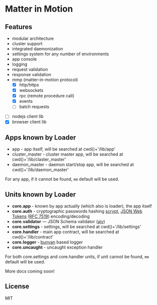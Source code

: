 # Matter in Motion

## Features
* modular architecture
* cluster support
* integrated daemonization
* settings system for any number of environments
* app console
* logging
* request validation
* response validation
* mmp (matter-in-motion protocol)
  - [x] http/https
  - [x] websockets
  - [x] rpc (remote procedure call)
  - [x] events
  - [ ] batch requests
- [ ] nodejs client lib
- [x] browser client lib

## Apps known by Loader

* app - app itself, will be searched at cwd()+'/lib/app'
* cluster_master - cluster master app, will be searched at cwd()+'/lib/claster_master'
* daemon_master - daemon start/stop app, will be searched at cwd()+'/lib/daemon_master'

For any app, if it cannot be found, `mm` default will be used.

## Units known by Loader

* **core.app** - known by app actually (which also is loader), the app itself
* **core.auth** - cryptographic passwords hashing [scrypt](https://github.com/barrysteyn/node-scrypt), [JSON Web Tokens](https://jwt.io) ([RFC 7519](https://tools.ietf.org/html/rfc7519)) encoding/decoding
* **core.validator** — JSON Schema validator ([ajv](https://github.com/epoberezkin/ajv))
* **core.settings** - settings, will be searched at cwd()+'/lib/settings'
* **core.handler** - main app contract, will be searched at cwd()+'/lib/contract'
* **core.logger** - [bunyan](https://github.com/trentm/node-bunyan) based logger
* **core.uncaught** - uncaught exception handler

For both core.settings and core.handler units, if unit cannot be found, `mm` default will be used.

More docs coming soon!

## License

MIT
